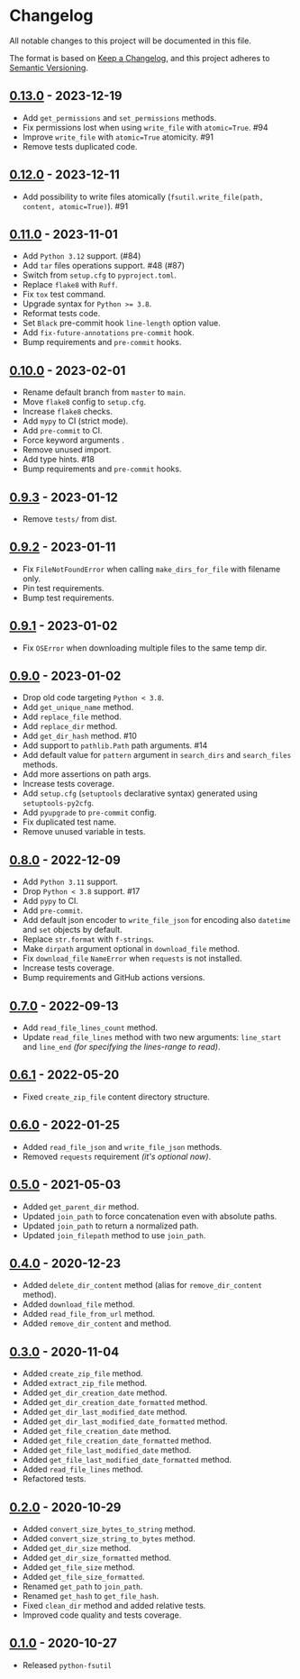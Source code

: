 # Changelog
All notable changes to this project will be documented in this file.

The format is based on [Keep a Changelog](https://keepachangelog.com/en/1.0.0/),
and this project adheres to [Semantic Versioning](https://semver.org/spec/v2.0.0.html).

## [0.13.0](https://github.com/fabiocaccamo/python-fsutil/releases/tag/0.13.0) - 2023-12-19
-   Add `get_permissions` and `set_permissions` methods.
-   Fix permissions lost when using `write_file` with `atomic=True`. #94
-   Improve `write_file` with `atomic=True` atomicity. #91
-   Remove tests duplicated code.

## [0.12.0](https://github.com/fabiocaccamo/python-fsutil/releases/tag/0.12.0) - 2023-12-11
-   Add possibility to write files atomically (`fsutil.write_file(path, content, atomic=True)`). #91

## [0.11.0](https://github.com/fabiocaccamo/python-fsutil/releases/tag/0.11.0) - 2023-11-01
-   Add `Python 3.12` support. (#84)
-   Add `tar` files operations support. #48 (#87)
-   Switch from `setup.cfg` to `pyproject.toml`.
-   Replace `flake8` with `Ruff`.
-   Fix `tox` test command.
-   Upgrade syntax for `Python >= 3.8`.
-   Reformat tests code.
-   Set `Black` pre-commit hook `line-length` option value.
-   Add `fix-future-annotations` `pre-commit` hook.
-   Bump requirements and `pre-commit` hooks.

## [0.10.0](https://github.com/fabiocaccamo/python-fsutil/releases/tag/0.10.0) - 2023-02-01
-   Rename default branch from `master` to `main`.
-   Move `flake8` config to `setup.cfg`.
-   Increase `flake8` checks.
-   Add `mypy` to CI (strict mode).
-   Add `pre-commit` to CI.
-   Force keyword arguments .
-   Remove unused import.
-   Add type hints. #18
-   Bump requirements and `pre-commit` hooks.

## [0.9.3](https://github.com/fabiocaccamo/python-fsutil/releases/tag/0.9.3) - 2023-01-12
-   Remove `tests/` from dist.

## [0.9.2](https://github.com/fabiocaccamo/python-fsutil/releases/tag/0.9.2) - 2023-01-11
-   Fix `FileNotFoundError` when calling `make_dirs_for_file` with filename only.
-   Pin test requirements.
-   Bump test requirements.

## [0.9.1](https://github.com/fabiocaccamo/python-fsutil/releases/tag/0.9.1) - 2023-01-02
-   Fix `OSError` when downloading multiple files to the same temp dir.

## [0.9.0](https://github.com/fabiocaccamo/python-fsutil/releases/tag/0.9.0) - 2023-01-02
-   Drop old code targeting `Python < 3.8`.
-   Add `get_unique_name` method.
-   Add `replace_file` method.
-   Add `replace_dir` method.
-   Add `get_dir_hash` method. #10
-   Add support to `pathlib.Path` path arguments. #14
-   Add default value for `pattern` argument in `search_dirs` and `search_files` methods.
-   Add more assertions on path args.
-   Increase tests coverage.
-   Add `setup.cfg` (`setuptools` declarative syntax) generated using `setuptools-py2cfg`.
-   Add `pyupgrade` to `pre-commit` config.
-   Fix duplicated test name.
-   Remove unused variable in tests.

## [0.8.0](https://github.com/fabiocaccamo/python-fsutil/releases/tag/0.8.0) - 2022-12-09
-   Add `Python 3.11` support.
-   Drop `Python < 3.8` support. #17
-   Add `pypy` to CI.
-   Add `pre-commit`.
-   Add default json encoder to `write_file_json` for encoding also `datetime` and `set` objects by default.
-   Replace `str.format` with `f-strings`.
-   Make `dirpath` argument optional in `download_file` method.
-   Fix `download_file` `NameError` when `requests` is not installed.
-   Increase tests coverage.
-   Bump requirements and GitHub actions versions.

## [0.7.0](https://github.com/fabiocaccamo/python-fsutil/releases/tag/0.7.0) - 2022-09-13
-   Add `read_file_lines_count` method.
-   Update `read_file_lines` method with two new arguments: `line_start` and `line_end` *(for specifying the lines-range to read)*.

## [0.6.1](https://github.com/fabiocaccamo/python-fsutil/releases/tag/0.6.1) - 2022-05-20
-   Fixed `create_zip_file` content directory structure.

## [0.6.0](https://github.com/fabiocaccamo/python-fsutil/releases/tag/0.6.0) - 2022-01-25
-   Added `read_file_json` and `write_file_json` methods.
-   Removed `requests` requirement *(it's optional now)*.

## [0.5.0](https://github.com/fabiocaccamo/python-fsutil/releases/tag/0.5.0) - 2021-05-03
-   Added `get_parent_dir` method.
-   Updated `join_path` to force concatenation even with absolute paths.
-   Updated `join_path` to return a normalized path.
-   Updated `join_filepath` method to use `join_path`.

## [0.4.0](https://github.com/fabiocaccamo/python-fsutil/releases/tag/0.4.0) - 2020-12-23
-   Added `delete_dir_content` method (alias for `remove_dir_content` method).
-   Added `download_file` method.
-   Added `read_file_from_url` method.
-   Added `remove_dir_content` and method.

## [0.3.0](https://github.com/fabiocaccamo/python-fsutil/releases/tag/0.3.0) - 2020-11-04
-   Added `create_zip_file` method.
-   Added `extract_zip_file` method.
-   Added `get_dir_creation_date` method.
-   Added `get_dir_creation_date_formatted` method.
-   Added `get_dir_last_modified_date` method.
-   Added `get_dir_last_modified_date_formatted` method.
-   Added `get_file_creation_date` method.
-   Added `get_file_creation_date_formatted` method.
-   Added `get_file_last_modified_date` method.
-   Added `get_file_last_modified_date_formatted` method.
-   Added `read_file_lines` method.
-   Refactored tests.

## [0.2.0](https://github.com/fabiocaccamo/python-fsutil/releases/tag/0.2.0) - 2020-10-29
-   Added `convert_size_bytes_to_string` method.
-   Added `convert_size_string_to_bytes` method.
-   Added `get_dir_size` method.
-   Added `get_dir_size_formatted` method.
-   Added `get_file_size` method.
-   Added `get_file_size_formatted`.
-   Renamed `get_path` to `join_path`.
-   Renamed `get_hash` to `get_file_hash`.
-   Fixed `clean_dir` method and added relative tests.
-   Improved code quality and tests coverage.

## [0.1.0](https://github.com/fabiocaccamo/python-fsutil/releases/tag/0.1.0) - 2020-10-27
-   Released `python-fsutil`
